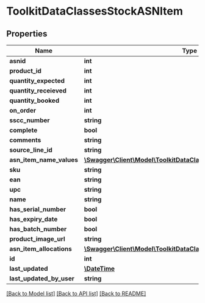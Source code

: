 # ToolkitDataClassesStockASNItem

## Properties
Name | Type | Description | Notes
------------ | ------------- | ------------- | -------------
**asnid** | **int** |  | [optional] 
**product_id** | **int** |  | [optional] 
**quantity_expected** | **int** |  | [optional] 
**quantity_receieved** | **int** |  | [optional] 
**quantity_booked** | **int** |  | [optional] 
**on_order** | **int** |  | [optional] 
**sscc_number** | **string** |  | [optional] 
**complete** | **bool** |  | [optional] 
**comments** | **string** |  | [optional] 
**source_line_id** | **string** |  | [optional] 
**asn_item_name_values** | [**\Swagger\Client\Model\ToolkitDataClassesStockASNItemNameValue[]**](ToolkitDataClassesStockASNItemNameValue.md) |  | [optional] 
**sku** | **string** |  | [optional] 
**ean** | **string** |  | [optional] 
**upc** | **string** |  | [optional] 
**name** | **string** |  | [optional] 
**has_serial_number** | **bool** |  | [optional] 
**has_expiry_date** | **bool** |  | [optional] 
**has_batch_number** | **bool** |  | [optional] 
**product_image_url** | **string** |  | [optional] 
**asn_item_allocations** | [**\Swagger\Client\Model\ToolkitDataClassesStockASNItemAllocation[]**](ToolkitDataClassesStockASNItemAllocation.md) |  | [optional] 
**id** | **int** |  | [optional] 
**last_updated** | [**\DateTime**](\DateTime.md) |  | [optional] 
**last_updated_by_user** | **string** |  | [optional] 

[[Back to Model list]](../README.md#documentation-for-models) [[Back to API list]](../README.md#documentation-for-api-endpoints) [[Back to README]](../README.md)



